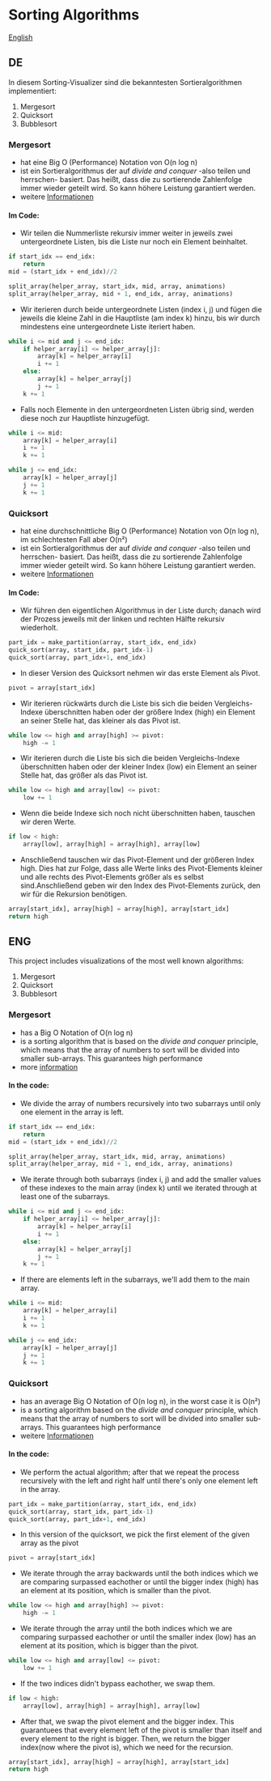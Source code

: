 # Sorting Algorithms

[English](https://github.com/floriankulig/SortingVisualizer/tree/master/src/sorts#eng)

## DE

In diesem Sorting-Visualizer sind die bekanntesten Sortieralgorithmen implementiert:

1. Mergesort
2. Quicksort
3. Bubblesort

### Mergesort

- hat eine Big O (Performance) Notation von O(n log n)
- ist ein Sortieralgorithmus der auf _divide and conquer_ -also teilen und herrschen- basiert. Das heißt, dass die zu sortierende Zahlenfolge immer wieder geteilt wird. So kann höhere Leistung garantiert werden.
- weitere [Informationen](https://de.wikipedia.org/wiki/Mergesort)

#### Im Code:

- Wir teilen die Nummerliste rekursiv immer weiter in jeweils zwei untergeordnete Listen, bis die Liste nur noch ein Element beinhaltet.

```python
if start_idx == end_idx:
    return
mid = (start_idx + end_idx)//2

split_array(helper_array, start_idx, mid, array, animations)
split_array(helper_array, mid + 1, end_idx, array, animations)
```

- Wir iterieren durch beide untergeordnete Listen (index i, j) und fügen die jeweils die kleine Zahl in die Hauptliste (am index k) hinzu, bis wir durch mindestens eine untergeordnete Liste iteriert haben.

```python
while i <= mid and j <= end_idx:
    if helper_array[i] <= helper_array[j]:
        array[k] = helper_array[i]
        i += 1
    else:
        array[k] = helper_array[j]
        j += 1
    k += 1
```

- Falls noch Elemente in den untergeordneten Listen übrig sind, werden diese noch zur Hauptliste hinzugefügt.

```python
while i <= mid:
    array[k] = helper_array[i]
    i += 1
    k += 1

while j <= end_idx:
    array[k] = helper_array[j]
    j += 1
    k += 1
```

### Quicksort

- hat eine durchschnittliche Big O (Performance) Notation von O(n log n), im schlechtesten Fall aber O(n²)
- ist ein Sortieralgorithmus der auf _divide and conquer_ -also teilen und herrschen- basiert. Das heißt, dass die zu sortierende Zahlenfolge immer wieder geteilt wird. So kann höhere Leistung garantiert werden.
- weitere [Informationen](https://de.wikipedia.org/wiki/Quicksort)

#### Im Code:

- Wir führen den eigentlichen Algorithmus in der Liste durch; danach wird der Prozess jeweils mit der linken und rechten Hälfte rekursiv wiederholt.

```python
part_idx = make_partition(array, start_idx, end_idx)
quick_sort(array, start_idx, part_idx-1)
quick_sort(array, part_idx+1, end_idx)
```

- In dieser Version des Quicksort nehmen wir das erste Element als Pivot.

```python
pivot = array[start_idx]
```

- Wir iterieren rückwärts durch die Liste bis sich die beiden Vergleichs-Indexe überschnitten haben oder der größere Index (high) ein Element an seiner Stelle hat, das kleiner als das Pivot ist.

```python
while low <= high and array[high] >= pivot:
    high -= 1
```

- Wir iterieren durch die Liste bis sich die beiden Vergleichs-Indexe überschnitten haben oder der kleiner Index (low) ein Element an seiner Stelle hat, das größer als das Pivot ist.

```python
while low <= high and array[low] <= pivot:
    low += 1
```

- Wenn die beide Indexe sich noch nicht überschnitten haben, tauschen wir deren Werte.

```python
if low < high:
    array[low], array[high] = array[high], array[low]
```

- Anschließend tauschen wir das Pivot-Element und der größeren Index high. Dies hat zur Folge, dass alle Werte links des Pivot-Elements kleiner und alle rechts des Pivot-Elements größer als es selbst sind.Anschließend geben wir den Index des Pivot-Elements zurück, den wir für die Rekursion benötigen.

```python
array[start_idx], array[high] = array[high], array[start_idx]
return high
```

## ENG

This project includes visualizations of the most well known algorithms:

1. Mergesort
2. Quicksort
3. Bubblesort

### Mergesort

- has a Big O Notation of O(n log n)
- is a sorting algorithm that is based on the _divide and conquer_ principle, which means that the array of numbers to sort will be divided into smaller sub-arrays. This guarantees high performance
- more [information](https://en.wikipedia.org/wiki/Mergesort)

#### In the code:

- We divide the array of numbers recursively into two subarrays until only one element in the array is left.

```python
if start_idx == end_idx:
    return
mid = (start_idx + end_idx)//2

split_array(helper_array, start_idx, mid, array, animations)
split_array(helper_array, mid + 1, end_idx, array, animations)
```

- We iterate through both subarrays (index i, j) and add the smaller values of these indexes to the main array (index k) until we iterated through at least one of the subarrays.

```python
while i <= mid and j <= end_idx:
    if helper_array[i] <= helper_array[j]:
        array[k] = helper_array[i]
        i += 1
    else:
        array[k] = helper_array[j]
        j += 1
    k += 1
```

- If there are elements left in the subarrays, we'll add them to the main array.

```python
while i <= mid:
    array[k] = helper_array[i]
    i += 1
    k += 1

while j <= end_idx:
    array[k] = helper_array[j]
    j += 1
    k += 1
```

### Quicksort

- has an average Big O Notation of O(n log n), in the worst case it is O(n²)
- is a sorting algorithm based on the _divide and conquer_ principle, which means that the array of numbers to sort will be divided into smaller sub-arrays. This guarantees high performance
- weitere [Informationen](https://en.wikipedia.org/wiki/Quicksort)

#### In the code:

- We perform the actual algorithm; after that we repeat the process recursively with the left and right half until there's only one element left in the array.

```python
part_idx = make_partition(array, start_idx, end_idx)
quick_sort(array, start_idx, part_idx-1)
quick_sort(array, part_idx+1, end_idx)
```

- In this version of the quicksort, we pick the first element of the given array as the pivot

```python
pivot = array[start_idx]
```

- We iterate through the array backwards until the both indices which we are comparing surpassed eachother or until the bigger index (high) has an element at its position, which is smaller than the pivot.

```python
while low <= high and array[high] >= pivot:
    high -= 1
```

- We iterate through the array until the both indices which we are comparing surpassed eachother or until the smaller index (low) has an element at its position, which is bigger than the pivot.

```python
while low <= high and array[low] <= pivot:
    low += 1
```

- If the two indices didn't bypass eachother, we swap them.

```python
if low < high:
    array[low], array[high] = array[high], array[low]
```

- After that, we swap the pivot element and the bigger index. This guarantuees that every element left of the pivot is smaller than itself and every element to the right is bigger. Then, we return the bigger index(now where the pivot is), which we need for the recursion.

```python
array[start_idx], array[high] = array[high], array[start_idx]
return high
```
